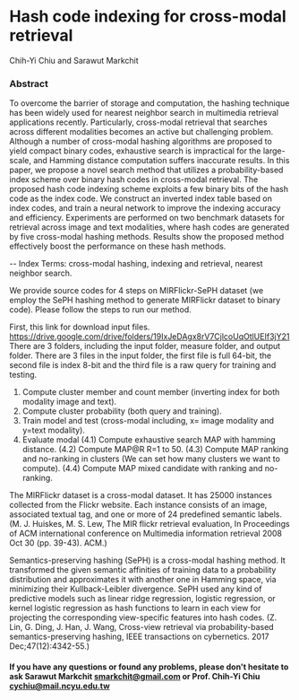 # Hash code indexing for cross-modal retrieval 
Chih-Yi Chiu and Sarawut Markchit
### Abstract
To overcome the barrier of storage and computation, the hashing technique has been widely used for nearest neighbor search in multimedia retrieval applications recently. Particularly, cross-modal retrieval that searches across different modalities becomes an active but challenging problem. Although a number of cross-modal hashing algorithms are proposed to yield compact binary codes, exhaustive search is impractical for the large-scale, and Hamming distance computation suffers inaccurate results. In this paper, we propose a novel search method that utilizes a probability-based index scheme over binary hash codes in cross-modal retrieval. The proposed hash code indexing scheme exploits a few binary bits of the hash code as the index code. We construct an inverted index table based on index codes, and train a neural network to improve the indexing accuracy and efficiency. Experiments are performed on two benchmark datasets for retrieval across image and text modalities, where hash codes are generated by five cross-modal hashing methods. Results show the proposed method effectively boost the performance on these hash methods.

-- Index Terms: cross-modal hashing, indexing and retrieval, nearest neighbor search.


We provide source codes for 4 steps on MIRFlickr-SePH dataset (we employ the SePH hashing method to generate MIRFlickr dataset to binary code). Please follow the steps to run our method.

First, this link for download input files.
https://drive.google.com/drive/folders/19IxJeDAgx8rV7CjlcoUqOtlUEIf3jY21
There are 3 folders, including the input folder, measure folder, and output folder. There are 3 files in the input folder, the first file is full 64-bit, the second file is index 8-bit and the third file is a raw query for training and testing. 

1. Compute cluster member and count member (inverting index for both modality image and text).
2. Compute cluster probability (both query and training).
3. Train model and test (cross-modal including, x= image modality and y=text modality).
4. Evaluate modal
	(4.1) Compute exhaustive search MAP with hamming distance.
	(4.2) Compute MAP@R R=1 to 50.
	(4.3) Compute MAP ranking and no-ranking in clusters (We can set how many clusters we want to compute).
	(4.4) Compute MAP mixed candidate with ranking and no-ranking.

The MIRFlickr dataset is a cross-modal dataset. It has 25000 instances collected from the Flickr website. 
Each instance consists of an image, associated textual tag, and one or more of 24 predefined semantic labels. 
(M. J. Huiskes, M. S. Lew, The MIR flickr retrieval evaluation, In Proceedings of ACM international conference on Multimedia information retrieval 2008 Oct 30 (pp. 39-43). ACM.)

Semantics-preserving hashing (SePH) is a cross-modal hashing method. 
It transformed the given semantic affinities of training data to a probability distribution and approximates it with another one in Hamming space, via minimizing their Kullback-Leibler divergence. 
SePH used any kind of predictive models such as linear ridge regression, logistic regression, or kernel logistic regression as hash functions to learn in each view for projecting the corresponding view-specific features into hash codes. 
(Z. Lin, G. Ding, J. Han, J. Wang, Cross-view retrieval via probability-based semantics-preserving hashing, IEEE transactions on cybernetics. 2017 Dec;47(12):4342-55.)

#### If you have any questions or found any problems, please don't hesitate to ask Sarawut Markchit smarkchit@gmail.com or Prof. Chih-Yi Chiu cychiu@mail.ncyu.edu.tw
